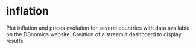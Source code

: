 # inflation

Plot inflation and prices evolution for several countries with data available on the DBnomics website. Creation of a streamlit dashboard to display results.
